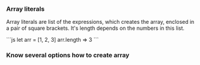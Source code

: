 <h3>Array literals</h3>
<p>Array literals are list of the expressions, which creates the array, enclosed in a pair of square brackets. It's length depends on the numbers in this list.<p>
```js
let arr = [1, 2, 3]
arr.length => 3
```
<h3>Know several options how to create array</h3>
